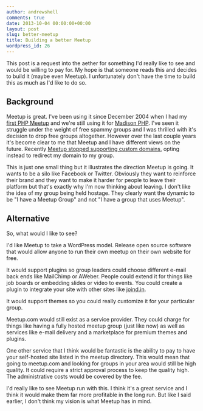 ```yaml
---
author: andrewshell
comments: true
date: 2013-10-04 00:00:00+00:00
layout: post
slug: better-meetup
title: Building a better Meetup
wordpress_id: 26
---
```


This post is a request into the aether for something I'd really like to see and would be willing to pay for.  My hope is that someone reads this and decides to build it (maybe even Meetup).  I unfortunately don't have the time to build this as much as I'd like to do so.

## Background

Meetup is great.  I've been using it since December 2004 when I had my [first PHP Meetup](/first-php-meetup/) and we're still using it for [Madison PHP](http://www.madisonphp.com/).  I've seen it struggle under the weight of free spammy groups and I was thrilled with it's decision to drop free groups altogether.  However over the last couple years it's become clear to me that Meetup and I have different views on the future.  Recently [Meetup stopped supporting custom domains](http://www.discussmeetup.com/forum/meetup-updates/the-latest-change-custom-domains/), opting instead to redirect my domain to my group.

This is just one small thing but it illustrates the direction Meetup is going.  It wants to be a silo like Facebook or Twitter.  Obviously they want to reinforce their brand and they want to make it harder for people to leave their platform but that's exactly why I'm now thinking about leaving.  I don't like the idea of my group being held hostage.  They clearly want the dynamic to be "I have a Meetup Group" and not "I have a group that uses Meetup".

## Alternative

So, what would I like to see?

I'd like Meetup to take a WordPress model.  Release open source software that would allow anyone to run their own meetup on their own website for free.

It would support plugins so group leaders could choose different e-mail back ends like MailChimp or AWeber.  People could extend it for things like job boards or embedding slides or video to events.  You could create a plugin to integrate your site with other sites like [joind.in](http://joind.in/).

It would support themes so you could really customize it for your particular group.

Meetup.com would still exist as a service provider.  They could charge for things like having a fully hosted meetup group (just like now) as well as services like e-mail delivery and a marketplace for premium themes and plugins.

One other service that I think would be fantastic is the ability to pay to have your self-hosted site listed in the meetup directory.  This would mean that going to meetup.com and looking for groups in your area would still be high quality.  It could require a strict approval process to keep the quality high.  The administrative costs would be covered by the fee.

I'd really like to see Meetup run with this.  I think it's a great service and I think it would make them far more profitable in the long run.  But like I said earlier, I don't think my vision is what Meetup has in mind.
